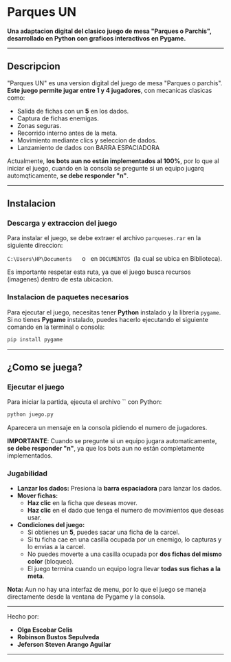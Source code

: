# Parques UN

**Una adaptacion digital del clasico juego de mesa "Parques o Parchis", desarrollado en Python con graficos interactivos en Pygame.**

---

## Descripcion

"Parques UN" es una version digital del  juego de mesa "Parques o parchis". **Este juego permite jugar entre 1 y 4 jugadores**, con mecanicas clasicas como:

- Salida de fichas con un **5** en los dados.
- Captura de fichas enemigas.
- Zonas seguras.
- Recorrido interno antes de la meta.
- Movimiento mediante clics y seleccion de dados.
- Lanzamiento de dados con BARRA ESPACIADORA

Actualmente, **los bots aun no están implementados al 100%**, por lo que al iniciar el juego, cuando en la consola se pregunte si un equipo jugarq automqticamente, **se debe responder "n"**.

---

## Instalacion

### **Descarga y extraccion del juego**

Para instalar el juego, se debe extraer el archivo `parqueses.rar` en la siguiente direccion:

 `C:\Users\HP\Documents`      o   en   `DOCUMENTOS`  (la cual se ubica en Biblioteca).

Es importante respetar esta ruta, ya que el juego busca recursos (imagenes) dentro de esta ubicacion.

### **Instalacion de paquetes necesarios**

Para ejecutar el juego, necesitas tener **Python** instalado y la libreria `pygame`. Si no tienes **Pygame** instalado, puedes hacerlo ejecutando el siguiente comando en la terminal o consola:

```sh
pip install pygame
```

---

## ¿Como se juega?

### **Ejecutar el juego**

Para iniciar la partida, ejecuta el archivo \`\` con Python:

```sh
python juego.py
```

Aparecera un mensaje en la consola pidiendo el numero de jugadores.

**IMPORTANTE**: Cuando se pregunte si un equipo jugara automaticamente, **se debe responder "n"**, ya que los bots aun no están completamente implementados.

### Jugabilidad

- **Lanzar los dados:** Presiona la **barra espaciadora** para lanzar los dados.
- **Mover fichas:**
  - **Haz clic** en la ficha que deseas mover.
  - **Haz clic** en el dado que tenga el numero de movimientos que deseas usar.
- **Condiciones del juego:**
  - Si obtienes un **5**, puedes sacar una ficha de la carcel.
  - Si tu ficha cae en una casilla ocupada por un enemigo, lo capturas y lo envias a la carcel.
  - No puedes moverte a una casilla ocupada por **dos fichas del mismo color** (bloqueo).
  - El juego termina cuando un equipo logra llevar **todas sus fichas a la meta**.

**Nota:** Aun no hay una interfaz de menu, por lo que el juego se maneja directamente desde la ventana de Pygame y la consola.

---

Hecho por:

- **Olga Escobar Celis**
- **Robinson Bustos Sepulveda**
- **Jeferson Steven Arango Aguilar** 

---
